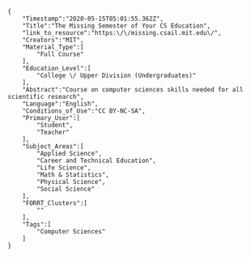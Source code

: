 
    {
        "Timestamp":"2020-05-15T05:01:55.362Z",
        "Title":"The Missing Semester of Your CS Education",
        "link_to_resource":"https:\/\/missing.csail.mit.edu\/",
        "Creators":"MIT",
        "Material_Type":[
            "Full Course"
        ],
        "Education_Level":[
            "College \/ Upper Division (Undergraduates)"
        ],
        "Abstract":"Course on computer sciences skills needed for all scientific research",
        "Language":"English",
        "Conditions_of_Use":"CC BY-NC-SA",
        "Primary_User":[
            "Student",
            "Teacher"
        ],
        "Subject_Areas":[
            "Applied Science",
            "Career and Technical Education",
            "Life Science",
            "Math & Statistics",
            "Physical Science",
            "Social Science"
        ],
        "FORRT_Clusters":[
            ""
        ],
        "Tags":[
            "Computer Sciences"
        ]
    }
